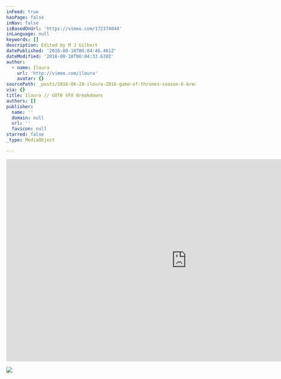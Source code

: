 ```yaml
---
inFeed: true
hasPage: false
inNav: false
isBasedOnUrl: 'https://vimeo.com/172374044'
inLanguage: null
keywords: []
description: Edited by M J Gilbert
datePublished: '2016-08-18T06:04:46.461Z'
dateModified: '2016-08-18T06:04:33.630Z'
author:
  - name: Iloura
    url: 'http://vimeo.com/iloura'
    avatar: {}
sourcePath: _posts/2016-06-28-iloura-2016-game-of-thrones-season-6-breakdown-reel.md
via: {}
title: Iloura // GOT6 VFX Breakdowns
authors: []
publisher:
  name: ''
  domain: null
  url: ''
  favicon: null
starred: false
_type: MediaObject

---
```

<iframe src="https://cdn.embedly.com/widgets/media.html?src=https%3A%2F%2Fplayer.vimeo.com%2Fvideo%2F172374044&amp;url=https%3A%2F%2Fvimeo.com%2F172374044&amp;image=http%3A%2F%2Fi.vimeocdn.com%2Fvideo%2F578156864_960.jpg&amp;key=b7d04c9b404c499eba89ee7072e1c4f7&amp;type=text%2Fhtml&amp;schema=vimeo" width="960" height="540" scrolling="no" frameborder="0" allowfullscreen="" style=""></iframe>

![](https://the-grid-user-content.s3-us-west-2.amazonaws.com/b6eb2a76-8e3d-4a7c-9ff8-0f6fc9310648.jpg)